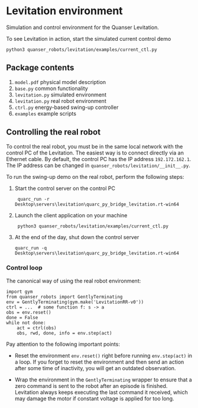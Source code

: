 Levitation environment
================

Simulation and control environment for the Quanser Levitation.

To see Levitation in action, start the simulated current control demo

    python3 quanser_robots/levitation/examples/current_ctl.py


Package contents
----------------
1. `model.pdf` physical model description
2. `base.py` common functionality
3. `levitation.py` simulated environment
4. `levitation.py` real robot environment
5. `ctrl.py` energy-based swing-up controller
6. `examples` example scripts


Controlling the real robot
--------------------------
To control the real robot, you must be in the same local network
with the control PC of the Levitation.
The easiest way is to connect directly via an Ethernet cable.
By default, the control PC has the IP address `192.172.162.1`.
The IP address can be changed in `quanser_robots/levitation/__init__.py`.

To run the swing-up demo on the real robot, perform the following steps:

1. Start the control server on the control PC

        quarc_run -r Desktop\servers\levitation\quarc_py_bridge_levitation.rt-win64

2. Launch the client application on your machine

        python3 quanser_robots/levitation/examples/current_ctl.py

3. At the end of the day, shut down the control server

       quarc_run -q Desktop\servers\levitation\quarc_py_bridge_levitation.rt-win64


### Control loop
The canonical way of using the real robot environment:
    
    import gym
    from quanser_robots import GentlyTerminating
    env = GentlyTerminating(gym.make('LevitationRR-v0'))
    ctrl = ...  # some function f: s -> a
    obs = env.reset()
    done = False
    while not done:
        act = ctrl(obs)
        obs, rwd, done, info = env.step(act)

Pay attention to the following important points:

- Reset the environment `env.reset()` right before running `env.step(act)`
  in a loop. If you forget to reset the environment and then send an action
  after some time of inactivity, you will get an outdated observation.

- Wrap the environment in the `GentlyTerminating` wrapper to ensure that
  a zero command is sent to the robot after an episode is finished.
  Levitation always keeps executing the last command it received, which may damage
  the motor if constant voltage is applied for too long.
